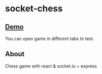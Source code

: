 # socket-chess

## [Demo](https://notoriuswhale-socket-chess.herokuapp.com/)
You can open game in different tabs to test.

## About
Chess game with react & socket.io + express

